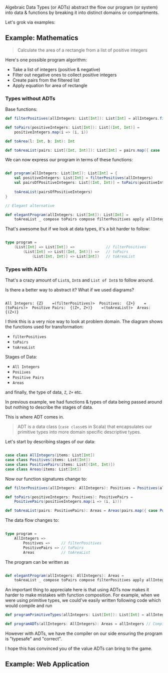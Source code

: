 <!--
.. title: Introduction to ADTs (Algebraic Data Types)
.. slug: introduction-to-adts
.. date: 2020-04-14 00:31:05 UTC+02:00
.. tags: 
.. category: 
.. link: 
.. description: 
.. type: text
-->

Algebraic Data Types (or ADTs) abstract the flow our program (or system) into data & functions by breaking it into distinct domains or compartments.

Let's grok via examples:

## Example: Mathematics

> Calculate the area of a rectangle from a list of positive integers

Here's one possible program algorithm:

* Take a list of integers (positive & negative)
* Filter out negative ones to collect positive integers
* Create pairs from the filtered list
* Apply equation for area of rectangle

### Types without ADTs

Base functions:

```scala
def filterPositives(allIntegers: List[Int]): List[Int] = allIntegers.filter(_ > 0)

def toPairs(positiveIntegers: List[Int]): List[(Int, Int)] =
    positiveIntegers.map(i => (i, i))

def toArea(l: Int, b: Int): Int

def toAreaList(pairs: List[(Int, Int)]): List[Int] = pairs.map({ case (l: Int, b: Int) => l * b })
```

We can now express our program in terms of these functions:

```scala

def program(allIntegers: List[Int]): List[Int] = {
    val positiveIntegers: List[Int] = filterPositives(allIntegers)
    val pairsOfPositiveIntegers: List[(Int, Int)] = toPairs(positiveIntegers)
    
    toAreaList(pairsOfPositiveIntegers)
}

// Elegant alternative

def elegantProgram(allIntegers: List[Int]): List[Int] =
    toAreaList _ compose toPairs compose filterPositives apply allIntegers

```

That's awesome but if we look at data types, it's a bit harder to follow:

```scala

type program = 
    (List[Int] => List[Int]) =>              // filterPositives
        (List[Int] => List[(Int, Int)]) =>   // toPairs 
            (List(Int, Int)] => List[Int])   // toAreaList

```

### Types with ADTs

That's a crazy amount of `List`s, `Int`s and `List of Int`s to follow around.

Is there a better way to abstract it? What if we used diagrams?

```diagram

All Integers: {Z}    =(filterPositives)>  Positives:  {Z+}    =(toPairs)>  Positive Pairs:  {(Z+, Z+)}    =(toAreaList)>  Areas:  {(Z+)}
```

I think this is a very nice way to look at problem domain. The diagram shows the functions used for transformation:

* `filterPositives`
* `toPairs`
* `toAreaList`

Stages of Data:

* `All Integers`
* `Posiives`
* `Positive Pairs`
* `Areas`

and finally, the type of data, `Z`, `Z+` etc.

In previous example, we had functions & types of data being passed around but nothing to describe the stages of data.

This is where ADT comes in.

> ADT is a data class (`case class`es in Scala) that encapsulates our primitive types into more domain specific descriptive types.

Let's start by describing stages of our data:

```scala

case class AllIntegers(items: List[Int])
case class Positives(items: List[Int])
case class PositivePairs(items: List[(Int, Int)])
case class Areas(items: List[Int])

```

Now our function signatures change to:

```scala
def filterPositives(allIntegers: AllIntegers): Positives = Positives(allIntegers.items.filter(_ > 0))

def toPairs(positiveIntegers: Positives): PositivePairs =
    PositivePairs(positiveIntegers.map(i => (i, i)))

def toAreaList(pairs: PositivePairs): Areas = Areas(pairs.map({ case PositivePairs(l: Int, b: Int) => l * b }))
```

The data flow changes to:

```scala

type program = 
    AllIntegers =>
        Positives =>     // filterPositives
        PositivePairs => // toPairs
        Areas            // toAreaList
```

The program can be written as

```scala

def elegantProgram(allIntegers: AllIntegers): Areas =
    toAreaList _ compose toPairs compose filterPositives apply allIntegers

````

An important thing to appreciate here is that using ADTs now makes it harder to make mistakes with function composition. For example, when we were using primitive types, we could've easily written following code which would compile and run

```scala
def programPrimitiveTypes(allIntegers: List[Int]): List[Int] = allIntegers

def programADTs(allIntegers: AllIntegers): Areas = allIntegers // Compiler error!
```

However with ADTs, we have the compiler on our side ensuring the program is "typesafe" and "correct".

I hope this has convinced you of the value ADTs can bring to the game.

## Example: Web Application